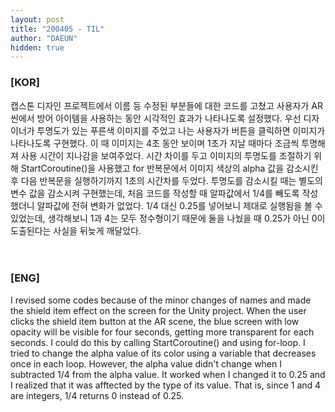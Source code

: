 ```yaml
---
layout: post
title: "200405 - TIL"
author: "DAEUN"
hidden: true
---
```


### [KOR]
캡스톤 디자인 프로젝트에서 이름 등 수정된 부분들에 대한 코드를 고쳤고 사용자가 AR 씬에서 방어 아이템을 사용하는 동안 시각적인 효과가 나타나도록 설정했다. 우선 디자이너가 투명도가 있는 푸른색 이미지를 주었고 나는 사용자가 버튼을 클릭하면 이미지가 나타나도록 구현했다. 이 때 이미지는 4초 동안 보이며 1초가 지날 때마다 조금씩 투명해져 사용 시간이 지나감을 보여주었다. 시간 차이를 두고 이미지의 투명도를 조절하기 위해 StartCoroutine()을 사용했고 for 반복문에서 이미지 색상의 alpha 값을 감소시킨 후 다음 반복문을 실행하기까지 1초의 시간차를 두었다. 투명도를 감소시킬 때는 별도의 변수 값을 감소시켜 구현했는데, 처음 코드를 작성할 때 알파값에서 1/4를 빼도록 작성했더니 알파값에 전혀 변화가 없었다. 1/4 대신 0.25를 넣어보니 제대로 실행됨을 볼 수 있었는데, 생각해보니 1과 4는 모두 정수형이기 때문에 둘을 나눴을 때 0.25가 아닌 0이 도출된다는 사실을 뒤늦게 깨달았다.
<br><br><br>
### [ENG]
I revised some codes because of the minor changes of names and made the shield item effect on the screen for the Unity project. When the user clicks the shield item button at the AR scene, the blue screen with low opacity will be visible for four seconds, getting more transparent for each seconds. I could do this by calling StartCoroutine() and using for-loop. I tried to change the alpha value of its color using a variable that decreases once in each loop. However, the alpha value didn't change when I subtracted 1/4 from the alpha value. It worked when I changed it to 0.25 and I realized that it was afftected by the type of its value. That is, since 1 and 4 are integers, 1/4 returns 0 instead of 0.25.